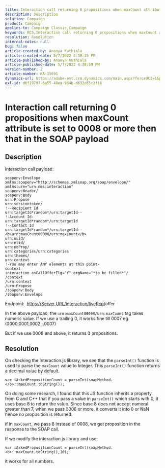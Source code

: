 ```yaml
---
title: Interaction call returning 0 propositions when maxCount attribute is set to 0008 or more then that in the SOAP payload
description: Description
solution: Campaign
product: Campaign
applies-to: Campaign Classic,Campaign
keywords: KCS,Interaction call returning 0 propositions when maxCount attribute is set to 0008 or more then that in the SOAP payload
resolution: Resolution
internal-notes: null
bug: false
article-created-by: Ananya Kuthiala
article-created-date: 5/7/2022 4:38:35 PM
article-published-by: Ananya Kuthiala
article-published-date: 5/7/2022 4:38:59 PM
version-number: 2
article-number: KA-15691
dynamics-url: https://adobe-ent.crm.dynamics.com/main.aspx?forceUCI=1&pagetype=entityrecord&etn=knowledgearticle&id=c131d121-24ce-ec11-a7b5-0022480a8e40
exl-id: d6f19797-6a55-48ea-964b-d632e65c2f18
---
```

# Interaction call returning 0 propositions when maxCount attribute is set to 0008 or more then that in the SOAP payload

## Description


Interaction call payload:


```
soapenv:Envelope xmlns:soapenv="http://schemas.xmlsoap.org/soap/envelope/" xmlns:urn="urn:nms:interaction"
soapenv:Header/
soapenv:Body
urn:Propose
urn:sessiontoken/
!--Recipient Id
urn:targetId*random*/urn:targetId--
!-Account Id-
urn:targetId*random*/urn:targetId
!--Contact Id
urn:targetId*random*/urn:targetId--
<b>urn:maxCount00008/urn:maxCount</b>
urn:uuid/
urn:nlid/
urn:noProp/
urn:categories/urn:categories
urn:themes/
urn:context
!-You may enter ANY elements at this point-
context
interaction onCallOfferFlg="Y" orgName="*to be filled*"/
/context
/urn:context
/urn:Propose
/soapenv:Body
/soapenv:Envelope
```


Endpoint: 
[https://Server URL/interaction/liveRcp/](https://floridapowerandlight-mkt-stage3.campaign.adobe.com/interaction/liveRcp/nba "Follow link")offer



In the above payload, the `urn:maxCount00008/urn:maxCount` tag takes numeric value. If we use a trailing 0, it works fine till 0007 eg. (0000,0001,0002...0007)



But if we use 0008 and above, it returns 0 propositions.


## Resolution


On checking the Interaction.js library, we see that the `parseInt()` function is used to parse the `maxCount` value to Integer. This `parseInt()` function returns a decimal value by default.


`var iAskedPropositionCount = parseInt(soapMethod.</b>::maxCount.toString());`



On doing some research, I found that this JS function inherits a property from C and C++ that if you pass a value in `parseInt()` which starts with 0, it uses base 8 to return the value. Since base 8 does not accept numeral greater than 7, when we pass 0008 or more, it converts it into 0 or NaN hence no proposition is returned.

if in `maxCount`, we pass 8 instead of 0008, we get proposition in the response to the SOAP call.



If we modify the interaction.js library and use:



`var iAskedPropositionCount = parseInt(soapMethod.<b>::maxCount.toString(),10);`



it works for all numbers.
